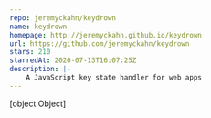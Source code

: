 ```yaml
---
repo: jeremyckahn/keydrown
name: keydrown
homepage: http://jeremyckahn.github.io/keydrown
url: https://github.com/jeremyckahn/keydrown
stars: 210
starredAt: 2020-07-13T16:07:25Z
description: |-
    A JavaScript key state handler for web apps
---
```


[object Object]
